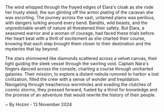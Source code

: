 
The wind whipped through the frayed edges of Elara's cloak as she rode her trusty steed, the sun glinting off the armor plating of the caravan she was escorting. The journey across the vast, untamed plains was perilous, with dangers lurking around every bend. Bandits, wild beasts, and the unpredictable wrath of nature all threatened their safety. But Elara, a seasoned warrior and a woman of courage, had faced these trials before. Her heart beat with a thrill of excitement as she charted their course, knowing that each step brought them closer to their destination and the mysteries that lay beyond.

The stars shimmered like diamonds scattered across a velvet canvas, their light guiding the sleek vessel through the swirling void. Captain Nara's fingers danced across the console, charting a course through uncharted galaxies.  Their mission, to explore a distant nebula rumored to harbor a lost civilization, filled the crew with a sense of wonder and trepidation.  Navigating through treacherous wormholes and evading the clutches of cosmic storms, they pressed forward, fueled by a thirst for knowledge and the promise of an adventure that would rewrite the history of their people. 

~ By Hozmi - 13 November 2024
